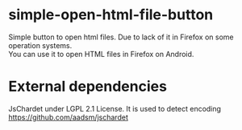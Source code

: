 # simple-open-html-file-button
Simple button to open html files. Due to lack of it in Firefox on some operation systems.  
You can use it to open HTML files in Firefox on Android.

# External dependencies

JsChardet under LGPL 2.1 License. It is used to detect encoding  
https://github.com/aadsm/jschardet
